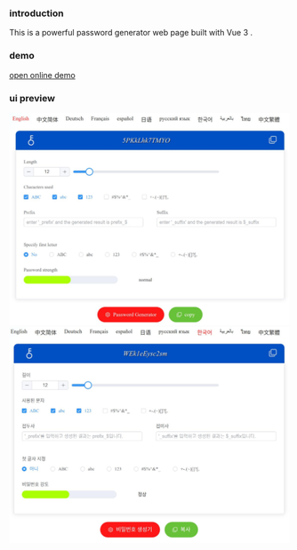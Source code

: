 ### introduction
This is a powerful password generator web page built with Vue 3 .

### demo
 [open online demo]()
### ui preview
![](./screenshot/scr1.jpg)
![](./screenshot/scr2.jpg)
